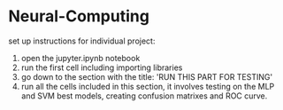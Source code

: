 # Neural-Computing
set up instructions for individual project:
1. open the jupyter.ipynb notebook 
2. run the first cell including importing libraries
3. go down to the section with the title: 'RUN THIS PART FOR TESTING'
4. run all the cells included in this section, it involves testing on the MLP and SVM best models, creating 
confusion matrixes and ROC curve.
